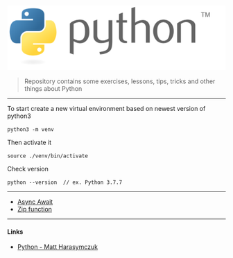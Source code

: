 ![Alt text](./python-logo-generic.svg "Python")


> Repository contains some exercises, lessons, tips, tricks and other things 
> about Python
---
To start create a new virtual environment based on newest version of python3
```shell
python3 -m venv
```
Then activate it
```shell
source ./venv/bin/activate
```
Check version
```shell
python --version  // ex. Python 3.7.7
```
---
* [Async Await](AsyncAwait)
* [Zip function](Zip)

--- 
#### Links
* [Python - Matt Harasymczuk](https://python.astrotech.io/)